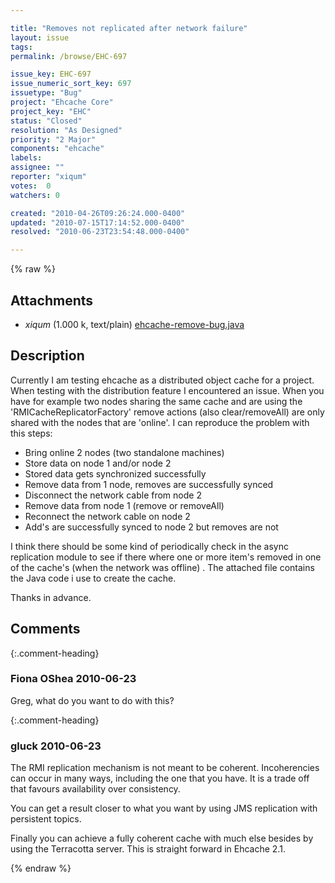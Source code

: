 ```yaml
---

title: "Removes not replicated after network failure"
layout: issue
tags: 
permalink: /browse/EHC-697

issue_key: EHC-697
issue_numeric_sort_key: 697
issuetype: "Bug"
project: "Ehcache Core"
project_key: "EHC"
status: "Closed"
resolution: "As Designed"
priority: "2 Major"
components: "ehcache"
labels: 
assignee: ""
reporter: "xiqum"
votes:  0
watchers: 0

created: "2010-04-26T09:26:24.000-0400"
updated: "2010-07-15T17:14:52.000-0400"
resolved: "2010-06-23T23:54:48.000-0400"

---
```




{% raw %}


## Attachments

* <em>xiqum</em> (1.000 k, text/plain) [ehcache-remove-bug.java](/attachments/EHC/EHC-697/ehcache-remove-bug.java)




## Description

<div markdown="1" class="description">

Currently I am testing ehcache as a distributed object cache for a project. When testing with the distribution feature I encountered an issue. When you have for example two nodes sharing the same cache and are using the 'RMICacheReplicatorFactory' remove actions (also clear/removeAll) are only shared with the nodes that are 'online'. I can reproduce the problem with this steps:

- Bring online 2 nodes (two standalone machines)
- Store data on node 1 and/or node 2
- Stored data gets synchronized successfully
- Remove data from 1 node, removes are successfully synced
- Disconnect the network cable from node 2
- Remove data from node 1 (remove or removeAll)
- Reconnect the network cable on node 2
- Add's are successfully synced to node 2 but removes are not

I think there should be some kind of periodically check in the async replication module to see if there where one or more item's removed in one of the cache's (when the network was offline) . The attached file contains the Java code i use to create the cache.

Thanks in advance.


</div>

## Comments


{:.comment-heading}
### **Fiona OShea** <span class="date">2010-06-23</span>

<div markdown="1" class="comment">

Greg, what do you want to do with this?

</div>


{:.comment-heading}
### **gluck** <span class="date">2010-06-23</span>

<div markdown="1" class="comment">

The RMI replication mechanism is not meant to be coherent. Incoherencies can occur in many ways, including the one that you have. It is a trade off that favours availability over consistency.

You can get a result closer to what you want by using JMS replication with persistent topics. 

Finally you can achieve a fully coherent cache with much else besides by using the Terracotta server. This is straight forward in Ehcache 2.1.

</div>



{% endraw %}
